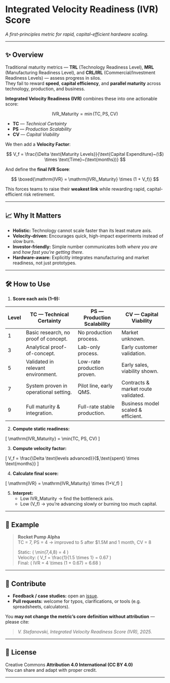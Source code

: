 # Integrated Velocity Readiness (IVR) Score

*A first-principles metric for rapid, capital-efficient hardware scaling.*

---

## ✨ Overview

Traditional maturity metrics — **TRL** (Technology Readiness Level), **MRL** (Manufacturing Readiness Level), and **CRL/IRL** (Commercial/Investment Readiness Levels) — assess progress in silos.  
They fail to reward **speed**, **capital efficiency**, and **parallel maturity** across technology, production, and business.

**Integrated Velocity Readiness (IVR)** combines these into one actionable score:

$$
\mathrm{IVR\_Maturity} = \min(\mathrm{TC},\mathrm{PS},\mathrm{CV})
$$

- **TC** — *Technical Certainty*  
- **PS** — *Production Scalability*  
- **CV** — *Capital Viability*

We then add a **Velocity Factor**:

$$
V_f = \frac{\Delta \text{Maturity Levels}}{\text{Capital Expenditure}~(\$) \times \text{Time}~(\text{months})}
$$

And define the **final IVR Score**:

$$
\boxed{\mathrm{IVR} = \mathrm{IVR\_Maturity} \times (1 + V_f)}
$$

This forces teams to raise their **weakest link** while rewarding rapid, capital-efficient risk retirement.

---

## 📈 Why It Matters

- **Holistic:** Technology cannot scale faster than its least mature axis.  
- **Velocity-driven:** Encourages quick, high-impact experiments instead of slow burn.  
- **Investor-friendly:** Simple number communicates both *where you are* and *how fast you’re getting there*.  
- **Hardware-aware:** Explicitly integrates manufacturing and market readiness, not just prototypes.

---

## 🛠️ How to Use

1. **Score each axis (1–9):**

| Level | TC — Technical Certainty | PS — Production Scalability | CV — Capital Viability |
|-------|-------------------------|----------------------------|------------------------|
|1|Basic research, no proof of concept.|No production process.|Market unknown.|
|3|Analytical proof-of-concept.|Lab-only process.|Early customer validation.|
|5|Validated in relevant environment.|Low-rate production proven.|Early sales, viability shown.|
|7|System proven in operational setting.|Pilot line, early QMS.|Contracts & market route validated.|
|9|Full maturity & integration.|Full-rate stable production.|Business model scaled & efficient.|

2. **Compute static readiness:**

\[
\mathrm{IVR\_Maturity} = \min(TC, PS, CV)
\]

3. **Compute velocity factor:**

\[
V_f = \frac{\Delta \text{levels advanced}}{\$\,\text{spent} \times \text{months}}
\]

4. **Calculate final score:**

\[
\mathrm{IVR} = \mathrm{IVR\_Maturity} \times (1+V_f)
\]

5. **Interpret:**  
   - Low IVR\_Maturity → find the bottleneck axis.  
   - Low \(V_f\) → you’re advancing slowly or burning too much capital.

---

## 🚀 Example

> **Rocket Pump Alpha**  
> TC = 7, PS = 4 → improved to 5 after \$1.5M and 1 month, CV = 8  
>
> Static: \( \min(7,4,8) = 4 \)  
> Velocity: \( V_f = \frac{1}{1.5 \times 1} = 0.67 \)  
> Final: \( IVR = 4 \times (1 + 0.67) = 6.68 \)

---

## 🤝 Contribute

- **Feedback / case studies:** open an [issue](../../issues).  
- **Pull requests:** welcome for typos, clarifications, or tools (e.g. spreadsheets, calculators).

You **may not change the metric’s core definition without attribution** — please cite:

> *V. Stefanovski, Integrated Velocity Readiness Score (IVR), 2025.*

---

## 📜 License

Creative Commons **Attribution 4.0 International (CC BY 4.0)**  
You can share and adapt with proper credit.

---
